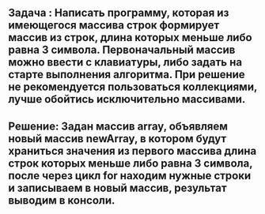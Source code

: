 ﻿## Задача : Написать программу, которая из имеющегося массива строк формирует массив из строк, длина которых меньше либо равна 3 символа. Первоначальный массив можно ввести с клавиатуры, либо задать на старте выполнения алгоритма. При решение не рекомендуется пользоваться коллекциями, лучше обойтись исключительно массивами.
## Решение: Задан массив array, объявляем новый массив newArray, в котором будут храниться значения из первого массива длина строк которых меньше либо равна 3 символа, после через цикл for находим нужные строки и записываем в новый массив, результат выводим в консоли.